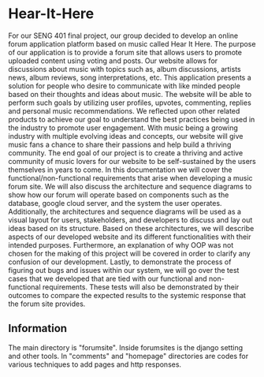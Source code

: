 # Hear-It-Here
For our SENG 401 final project, our group decided to develop an online forum application 
platform based on music called Hear It Here. The purpose of our application is to provide a 
forum site that allows users to promote uploaded content using voting and posts. Our website 
allows for discussions about music with topics such as, album discussions, artists news, album 
reviews, song interpretations, etc. This application presents a solution for people who desire to 
communicate with like minded people based on their thoughts and ideas about music. The 
website will be able to perform such goals by utilizing user profiles, upvotes, commenting, 
replies and personal music recommendations. We reflected upon other related products to 
achieve our goal to understand the best practices being used in the industry to promote user 
engagement. With music being a growing industry with multiple evolving ideas and concepts, 
our website will give music fans a chance to share their passions and help build a thriving 
community. The end goal of our project is to create a thriving and active community of music 
lovers for our website to be self-sustained by the users themselves in years to come.
In this documentation we will cover the functional/non-functional requirements that arise when 
developing a music forum site. We will also discuss the architecture and sequence diagrams to 
show how our forum will operate based on components such as the database, google cloud 
server, and the system the user operates. Additionally, the architectures and sequence diagrams 
will be used as a visual layout for users, stakeholders, and developers to discuss and lay out ideas 
based on its structure. Based on these architectures, we will describe aspects of our developed 
website and its different functionalities with their intended purposes. Furthermore, an 
explanation of why OOP was not chosen for the making of this project will be covered in order 
to clarify any confusion of our development. Lastly, to demonstrate the process of figuring out 
bugs and issues within our system, we will go over the test cases that we developed that are tied 
with our functional and non-functional requirements. These tests will also be demonstrated by 
their outcomes to compare the expected results to the systemic response that the forum site 
provides.

 ## Information
 The main directory is "forumsite". Inside forumsites is the django setting and other tools.
 In "comments" and "homepage" directories are codes for various techniques to add pages and http responses.
